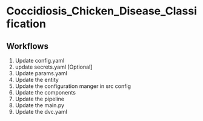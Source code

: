 # Coccidiosis_Chicken_Disease_Classification


## Workflows

1. Update config.yaml
2. update secrets.yaml [Optional]
3. Update params.yaml
4. Update the entity
5. Update the configuration manger in src config
6. Update the components
7. Update the pipeline
8. Update the main.py
9. Update the dvc.yaml